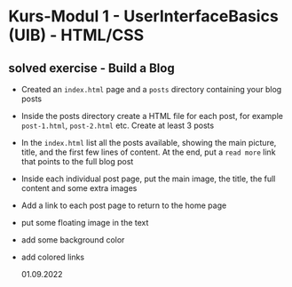 # Kurs-Modul 1 - UserInterfaceBasics (UIB) - HTML/CSS

## solved exercise - Build a Blog

- Created an `index.html` page and a `posts` directory containing your blog posts
- Inside the posts directory create a HTML file for each post, for example `post-1.html`, `post-2.html` etc. Create at least 3 posts
- In the `index.html` list all the posts available, showing the main picture, title, and the first few lines of content. At the end, put a `read more` link that points to the full blog post
- Inside each individual post page, put the main image, the title, the full content and some extra images
- Add a link to each post page to return to the home page
- put some floating image in the text
- add some background color
- add colored links

  01.09.2022
